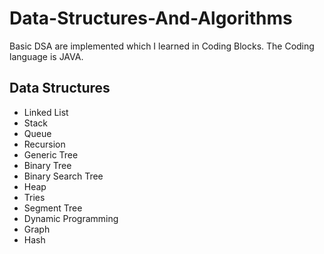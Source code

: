 # Data-Structures-And-Algorithms
Basic DSA are implemented which I learned in Coding Blocks.
The Coding language is JAVA.

## Data Structures
- Linked List
- Stack
- Queue
- Recursion
- Generic Tree
- Binary Tree
- Binary Search Tree
- Heap
- Tries
- Segment Tree
- Dynamic Programming
- Graph
- Hash
